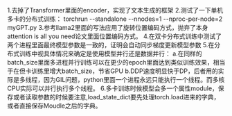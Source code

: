 1.去掉了Transformer里面的encoder，实现了文本生成的框架
2.测试了一下单机多卡的分布式训练：
   torchrun --standalone --nnodes=1 --nproc-per-node=2 myGPT.py
3.参考llama2里面的写法应用了旋转位置编码方式，抛弃了本身attention is all you need论文里面位置编码方式。
4.在双卡分布式训练中测试了两个进程里面最终模型参数是一致的，证明会自动同步梯度更新模型参数
5.在分布式训练中视具体情况来确定是使用模型并行还是数据并行：
	a.在同样的batch_size里面多进程并行训练可以在更少的epoch里面达到类似训练效果，相当于在但卡训练里增大batch_size，节省GPU
	b.DDP速度明显快于DP，后者用的实际是多线程，因为GIL问题，python里面一个进程永远只能执行一个线程。而多核CPU实际可以并行执行多个线程。
6.多卡训练时候模型会多一个属性module，保存或者读取参数的时候要注意,load_state_dict要先处理torch.load进来的字典，或者直接保存Moudle之后的字典。


